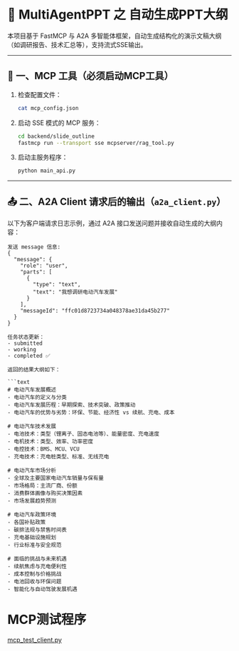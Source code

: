 # 📄 MultiAgentPPT 之 自动生成PPT大纲

本项目基于 FastMCP 与 A2A 多智能体框架，自动生成结构化的演示文稿大纲（如调研报告、技术汇总等），支持流式SSE输出。

---

## 🧪 一、MCP 工具（必须启动MCP工具）

1. 检查配置文件：

   ```bash
   cat mcp_config.json
   ```

2. 启动 SSE 模式的 MCP 服务：

   ```bash
   cd backend/slide_outline
   fastmcp run --transport sse mcpserver/rag_tool.py
   ```

3. 启动主服务程序：

   ```bash
   python main_api.py
   ```

---

## 📤 二、A2A Client 请求后的输出（`a2a_client.py`）

以下为客户端请求日志示例，通过 A2A 接口发送问题并接收自动生成的大纲内容：

````
发送 message 信息:
{
  "message": {
    "role": "user",
    "parts": [
      {
        "type": "text",
        "text": "我想调研电动汽车发展"
      }
    ],
    "messageId": "ffc01d8723734a048378ae31da45b277"
  }
}

任务状态更新：
- submitted
- working
- completed ✅

返回的结果大纲如下：

```text
# 电动汽车发展概述
- 电动汽车的定义与分类
- 电动汽车发展历程：早期探索、技术突破、政策推动
- 电动汽车的优势与劣势：环保、节能、经济性 vs 续航、充电、成本

# 电动汽车技术发展
- 电池技术：类型（锂离子、固态电池等）、能量密度、充电速度
- 电机技术：类型、效率、功率密度
- 电控技术：BMS、MCU、VCU
- 充电技术：充电桩类型、标准、无线充电

# 电动汽车市场分析
- 全球及主要国家电动汽车销量与保有量
- 市场格局：主流厂商、份额
- 消费群体画像与购买决策因素
- 市场发展趋势预测

# 电动汽车政策环境
- 各国补贴政策
- 碳排法规与禁售时间表
- 充电基础设施规划
- 行业标准与安全规范

# 面临的挑战与未来机遇
- 续航焦虑与充电便利性
- 成本控制与价格挑战
- 电池回收与环保问题
- 智能化与自动驾驶发展机遇
````
# MCP测试程序
[mcp_test_client.py](mcp_test_client.py)
